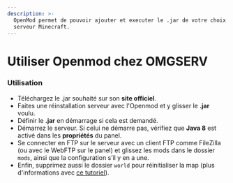 ```yaml
---
description: >-
  OpenMod permet de pouvoir ajouter et executer le .jar de votre choix sur votre
  serveur Minecraft.
---
```


# Utiliser Openmod chez OMGSERV

### Utilisation

* Téléchargez le .jar souhaité sur son **site officiel**.
* Faites une réinstallation serveur avec l'Openmod et y glisser le **.jar** voulu.
* Définir le **.jar** en démarrage si cela est demandé.
* Démarrez le serveur. Si celui ne démarre pas, vérifiez que **Java 8** est activé dans les **propriétés** du panel.
* Se connecter en FTP sur le serveur avec un client FTP comme FileZilla \(ou avec le WebFTP sur le panel\) et glissez les mods dans le dossier `mods`, ainsi que la configuration s’il y en a une. 
* Enfin, supprimez aussi le dossier `world` pour réinitialiser la map \(plus d'informations avec [ce tutoriel](https://docs.idelya-network.fr/minecraft/dois-je-supprimer-mon-monde)\).

